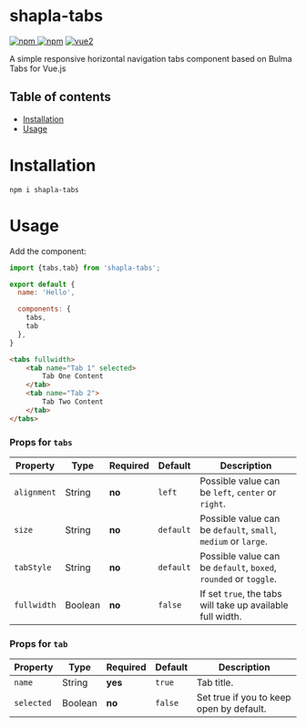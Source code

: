 # shapla-tabs

[![npm](https://img.shields.io/npm/v/shapla-tabs.svg) ![npm](https://img.shields.io/npm/dm/shapla-tabs.svg)](https://www.npmjs.com/package/shapla-tabs)
[![vue2](https://img.shields.io/badge/vue-2.x-brightgreen.svg)](https://vuejs.org/)

A simple responsive horizontal navigation tabs component based on Bulma Tabs for Vue.js

## Table of contents

- [Installation](#installation)
- [Usage](#usage)

# Installation

```
npm i shapla-tabs
```

# Usage

Add the component:

```js
import {tabs,tab} from 'shapla-tabs';

export default {
  name: 'Hello',

  components: {
    tabs,
    tab
  },
}

```

```html
<tabs fullwidth>
    <tab name="Tab 1" selected>
        Tab One Content
    </tab>
    <tab name="Tab 2">
        Tab Two Content
    </tab>
</tabs>
```

### Props for `tabs`
| Property      | Type     | Required  | Default    | Description                                                       |
|---------------|----------|-----------|------------|-------------------------------------------------------------------|
| `alignment`   | String   | **no**    | `left`     | Possible value can be `left`, `center` or `right`.                |
| `size`        | String   | **no**    | `default`  | Possible value can be `default`, `small`, `medium` or `large`.    |
| `tabStyle`    | String   | **no**    | `default`  | Possible value can be `default`, `boxed`, `rounded` or `toggle`.  |
| `fullwidth`   | Boolean  | **no**    | `false`    | If set `true`, the tabs will take up available full width.        |


### Props for `tab`
| Property      | Type      | Required  | Default   | Description                               |
|---------------|-----------|-----------|-----------|-------------------------------------------|
| `name`        | String    | **yes**   | `true`    | Tab title.                                |
| `selected`    | Boolean   | **no**    |  `false`  | Set true if you to keep open by default.  |

